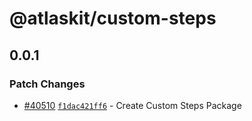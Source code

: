 # @atlaskit/custom-steps

## 0.0.1

### Patch Changes

- [#40510](https://bitbucket.org/atlassian/atlassian-frontend/pull-requests/40510) [`f1dac421ff6`](https://bitbucket.org/atlassian/atlassian-frontend/commits/f1dac421ff6) - Create Custom Steps Package
